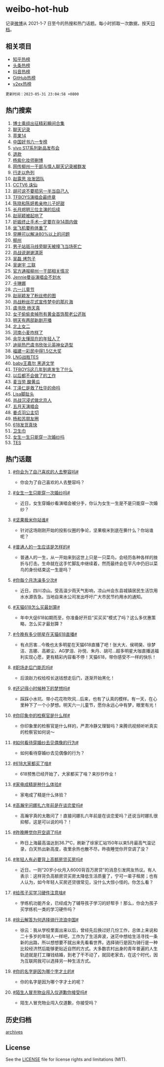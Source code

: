 # weibo-hot-hub

记录[微博](https://www.weibo.com)从 2021-1-7 日至今的热搜和热门话题。每小时抓取一次数据，按天[归档](archives)。

## 相关项目

- [知乎热榜](https://github.com/lonnyzhang423/zhihu-hot-hub)
- [头条热榜](https://github.com/lonnyzhang423/toutiao-hot-hub)
- [抖音热榜](https://github.com/lonnyzhang423/douyin-hot-hub)
- [GitHub热榜](https://github.com/lonnyzhang423/github-hot-hub)
- [v2ex热榜](https://github.com/lonnyzhang423/v2ex-hot-hub)


`更新时间：2023-05-31 23:04:58 +0800`

## 热门搜索

1. [博士乘组出征精彩瞬间合集](https://m.weibo.cn/search?containerid=100103type%3D1%26t%3D10%26q%3D%23%E5%8D%9A%E5%A3%AB%E4%B9%98%E7%BB%84%E5%87%BA%E5%BE%81%E7%B2%BE%E5%BD%A9%E7%9E%AC%E9%97%B4%E5%90%88%E9%9B%86%23&stream_entry_id=51&isnewpage=1&extparam=seat%3D1%26cate%3D10103%26dgr%3D0%26stream_entry_id%3D51%26filter_type%3Drealtimehot%26c_type%3D51%26pos%3D0%26display_time%3D1685545495%26pre_seqid%3D1685545495713027345133&luicode=10000011&lfid=106003type%253D25%2526t%253D3%2526disable_hot%253D1%2526filter_type%253Drealtimehot)
1. [聊天记录](https://m.weibo.cn/search?containerid=100103type%3D1%26t%3D10%26q%3D%E8%81%8A%E5%A4%A9%E8%AE%B0%E5%BD%95&stream_entry_id=31&isnewpage=1&extparam=seat%3D1%26band_rank%3D1%26flag%3D1%26filter_type%3Drealtimehot%26c_type%3D31%26dgr%3D0%26cate%3D5001%26realpos%3D1%26stream_entry_id%3D31%26lcate%3D5001%26q%3D%25E8%2581%258A%25E5%25A4%25A9%25E8%25AE%25B0%25E5%25BD%2595%26pos%3D0%26display_time%3D1685545495%26pre_seqid%3D1685545495713027345133&luicode=10000011&lfid=106003type%253D25%2526t%253D3%2526disable_hot%253D1%2526filter_type%253Drealtimehot)
1. [苹果14](https://m.weibo.cn/search?containerid=100103type%3D1%26t%3D10%26q%3D%E8%8B%B9%E6%9E%9C14&stream_entry_id=31&isnewpage=1&extparam=seat%3D1%26band_rank%3D2%26flag%3D2%26filter_type%3Drealtimehot%26c_type%3D31%26dgr%3D0%26cate%3D5001%26realpos%3D2%26stream_entry_id%3D31%26lcate%3D5001%26q%3D%25E8%258B%25B9%25E6%259E%259C14%26pos%3D1%26display_time%3D1685545495%26pre_seqid%3D1685545495713027345133&luicode=10000011&lfid=106003type%253D25%2526t%253D3%2526disable_hot%253D1%2526filter_type%253Drealtimehot)
1. [中国好书六一专榜](https://m.weibo.cn/search?containerid=100103type%3D1%26t%3D10%26q%3D%23%E4%B8%AD%E5%9B%BD%E5%A5%BD%E4%B9%A6%E5%85%AD%E4%B8%80%E4%B8%93%E6%A6%9C%23&stream_entry_id=31&isnewpage=1&extparam=seat%3D1%26band_rank%3D3%26flag%3D0%26filter_type%3Drealtimehot%26c_type%3D31%26dgr%3D0%26cate%3D5001%26realpos%3D3%26stream_entry_id%3D31%26lcate%3D5001%26q%3D%2523%25E4%25B8%25AD%25E5%259B%25BD%25E5%25A5%25BD%25E4%25B9%25A6%25E5%2585%25AD%25E4%25B8%2580%25E4%25B8%2593%25E6%25A6%259C%2523%26pos%3D2%26display_time%3D1685545495%26pre_seqid%3D1685545495713027345133&luicode=10000011&lfid=106003type%253D25%2526t%253D3%2526disable_hot%253D1%2526filter_type%253Drealtimehot)
1. [vivo S17系列新品发布会](https://m.weibo.cn/search?containerid=100103type%3D1%26t%3D10%26q%3Dvivo+S17%E7%B3%BB%E5%88%97%E6%96%B0%E5%93%81%E5%8F%91%E5%B8%83%E4%BC%9A&stream_entry_id=31&isnewpage=1&extparam=seat%3D1%26adid%3D191148%26band_rank%3D4%26dgr%3D0%26filter_type%3Drealtimehot%26c_type%3D31%26is_ad_pos%3D1%26cate%3D5001%26stream_entry_id%3D31%26lcate%3D5001%26q%3Dvivo%2520S17%25E7%25B3%25BB%25E5%2588%2597%25E6%2596%25B0%25E5%2593%2581%25E5%258F%2591%25E5%25B8%2583%25E4%25BC%259A%26pos%3D3%26display_time%3D1685545495%26pre_seqid%3D1685545495713027345133&luicode=10000011&lfid=106003type%253D25%2526t%253D3%2526disable_hot%253D1%2526filter_type%253Drealtimehot)
1. [退款](https://m.weibo.cn/search?containerid=100103type%3D1%26t%3D10%26q%3D%E9%80%80%E6%AC%BE&stream_entry_id=31&isnewpage=1&extparam=seat%3D1%26band_rank%3D4%26flag%3D2%26filter_type%3Drealtimehot%26c_type%3D31%26dgr%3D0%26cate%3D5001%26realpos%3D4%26stream_entry_id%3D31%26lcate%3D5001%26q%3D%25E9%2580%2580%25E6%25AC%25BE%26pos%3D4%26display_time%3D1685545495%26pre_seqid%3D1685545495713027345133&luicode=10000011&lfid=106003type%253D25%2526t%253D3%2526disable_hot%253D1%2526filter_type%253Drealtimehot)
1. [杨紫化妆师删博](https://m.weibo.cn/search?containerid=100103type%3D1%26t%3D10%26q%3D%23%E6%9D%A8%E7%B4%AB%E5%8C%96%E5%A6%86%E5%B8%88%E5%88%A0%E5%8D%9A%23&stream_entry_id=31&isnewpage=1&extparam=seat%3D1%26band_rank%3D5%26flag%3D2%26filter_type%3Drealtimehot%26c_type%3D31%26dgr%3D0%26cate%3D5001%26realpos%3D5%26stream_entry_id%3D31%26lcate%3D5001%26q%3D%2523%25E6%259D%25A8%25E7%25B4%25AB%25E5%258C%2596%25E5%25A6%2586%25E5%25B8%2588%25E5%2588%25A0%25E5%258D%259A%2523%26pos%3D5%26display_time%3D1685545495%26pre_seqid%3D1685545495713027345133&luicode=10000011&lfid=106003type%253D25%2526t%253D3%2526disable_hot%253D1%2526filter_type%253Drealtimehot)
1. [网传柳州一干部与情人聊天记录被群发](https://m.weibo.cn/search?containerid=100103type%3D1%26t%3D10%26q%3D%23%E7%BD%91%E4%BC%A0%E6%9F%B3%E5%B7%9E%E4%B8%80%E5%B9%B2%E9%83%A8%E4%B8%8E%E6%83%85%E4%BA%BA%E8%81%8A%E5%A4%A9%E8%AE%B0%E5%BD%95%E8%A2%AB%E7%BE%A4%E5%8F%91%23&stream_entry_id=31&isnewpage=1&extparam=seat%3D1%26band_rank%3D6%26flag%3D2%26filter_type%3Drealtimehot%26c_type%3D31%26dgr%3D0%26cate%3D5001%26realpos%3D6%26stream_entry_id%3D31%26lcate%3D5001%26q%3D%2523%25E7%25BD%2591%25E4%25BC%25A0%25E6%259F%25B3%25E5%25B7%259E%25E4%25B8%2580%25E5%25B9%25B2%25E9%2583%25A8%25E4%25B8%258E%25E6%2583%2585%25E4%25BA%25BA%25E8%2581%258A%25E5%25A4%25A9%25E8%25AE%25B0%25E5%25BD%2595%25E8%25A2%25AB%25E7%25BE%25A4%25E5%258F%2591%2523%26pos%3D6%26display_time%3D1685545495%26pre_seqid%3D1685545495713027345133&luicode=10000011&lfid=106003type%253D25%2526t%253D3%2526disable_hot%253D1%2526filter_type%253Drealtimehot)
1. [行走以色列](https://m.weibo.cn/search?containerid=100103type%3D1%26t%3D10%26q%3D%23%E8%A1%8C%E8%B5%B0%E4%BB%A5%E8%89%B2%E5%88%97%23&stream_entry_id=31&isnewpage=1&extparam=seat%3D1%26adid%3D190522%26band_rank%3D7%26dgr%3D0%26filter_type%3Drealtimehot%26c_type%3D31%26cate%3D5001%26topic_ad%3D1%26q%3D%2523%25E8%25A1%258C%25E8%25B5%25B0%25E4%25BB%25A5%25E8%2589%25B2%25E5%2588%2597%2523%26stream_entry_id%3D31%26lcate%3D5001%26is_ad_pos%3D1%26pos%3D7%26display_time%3D1685545495%26pre_seqid%3D1685545495713027345133&luicode=10000011&lfid=106003type%253D25%2526t%253D3%2526disable_hot%253D1%2526filter_type%253Drealtimehot)
1. [赵露思 妆发团队](https://m.weibo.cn/search?containerid=100103type%3D1%26t%3D10%26q%3D%E8%B5%B5%E9%9C%B2%E6%80%9D+%E5%A6%86%E5%8F%91%E5%9B%A2%E9%98%9F&stream_entry_id=31&isnewpage=1&extparam=seat%3D1%26band_rank%3D7%26flag%3D0%26filter_type%3Drealtimehot%26c_type%3D31%26dgr%3D0%26cate%3D5001%26realpos%3D7%26stream_entry_id%3D31%26lcate%3D5001%26q%3D%25E8%25B5%25B5%25E9%259C%25B2%25E6%2580%259D%2520%25E5%25A6%2586%25E5%258F%2591%25E5%259B%25A2%25E9%2598%259F%26pos%3D8%26display_time%3D1685545495%26pre_seqid%3D1685545495713027345133&luicode=10000011&lfid=106003type%253D25%2526t%253D3%2526disable_hot%253D1%2526filter_type%253Drealtimehot)
1. [CCTV6 诛仙](https://m.weibo.cn/search?containerid=100103type%3D1%26t%3D10%26q%3DCCTV6+%E8%AF%9B%E4%BB%99&stream_entry_id=31&isnewpage=1&extparam=seat%3D1%26band_rank%3D8%26flag%3D1%26filter_type%3Drealtimehot%26c_type%3D31%26dgr%3D0%26cate%3D5001%26realpos%3D8%26stream_entry_id%3D31%26lcate%3D5001%26q%3DCCTV6%2520%25E8%25AF%259B%25E4%25BB%2599%26pos%3D9%26display_time%3D1685545495%26pre_seqid%3D1685545495713027345133&luicode=10000011&lfid=106003type%253D25%2526t%253D3%2526disable_hot%253D1%2526filter_type%253Drealtimehot)
1. [胡可说不要把另一半当自己人](https://m.weibo.cn/search?containerid=100103type%3D1%26t%3D10%26q%3D%23%E8%83%A1%E5%8F%AF%E8%AF%B4%E4%B8%8D%E8%A6%81%E6%8A%8A%E5%8F%A6%E4%B8%80%E5%8D%8A%E5%BD%93%E8%87%AA%E5%B7%B1%E4%BA%BA%23&stream_entry_id=31&isnewpage=1&extparam=seat%3D1%26band_rank%3D9%26flag%3D1%26filter_type%3Drealtimehot%26c_type%3D31%26dgr%3D0%26cate%3D5001%26realpos%3D9%26stream_entry_id%3D31%26lcate%3D5001%26q%3D%2523%25E8%2583%25A1%25E5%258F%25AF%25E8%25AF%25B4%25E4%25B8%258D%25E8%25A6%2581%25E6%258A%258A%25E5%258F%25A6%25E4%25B8%2580%25E5%258D%258A%25E5%25BD%2593%25E8%2587%25AA%25E5%25B7%25B1%25E4%25BA%25BA%2523%26pos%3D10%26display_time%3D1685545495%26pre_seqid%3D1685545495713027345133&luicode=10000011&lfid=106003type%253D25%2526t%253D3%2526disable_hot%253D1%2526filter_type%253Drealtimehot)
1. [TFBOYS演唱会最终章](https://m.weibo.cn/search?containerid=100103type%3D1%26t%3D10%26q%3D%23TFBOYS%E6%BC%94%E5%94%B1%E4%BC%9A%E6%9C%80%E7%BB%88%E7%AB%A0%23&stream_entry_id=31&isnewpage=1&extparam=seat%3D1%26band_rank%3D10%26flag%3D2%26filter_type%3Drealtimehot%26c_type%3D31%26dgr%3D0%26cate%3D5001%26realpos%3D10%26stream_entry_id%3D31%26lcate%3D5001%26q%3D%2523TFBOYS%25E6%25BC%2594%25E5%2594%25B1%25E4%25BC%259A%25E6%259C%2580%25E7%25BB%2588%25E7%25AB%25A0%2523%26pos%3D11%26display_time%3D1685545495%26pre_seqid%3D1685545495713027345133&luicode=10000011&lfid=106003type%253D25%2526t%253D3%2526disable_hot%253D1%2526filter_type%253Drealtimehot)
1. [陈晓和陈妍希亲吻儿子好甜](https://m.weibo.cn/search?containerid=100103type%3D1%26t%3D10%26q%3D%23%E9%99%88%E6%99%93%E5%92%8C%E9%99%88%E5%A6%8D%E5%B8%8C%E4%BA%B2%E5%90%BB%E5%84%BF%E5%AD%90%E5%A5%BD%E7%94%9C%23&stream_entry_id=31&isnewpage=1&extparam=seat%3D1%26band_rank%3D11%26flag%3D0%26filter_type%3Drealtimehot%26c_type%3D31%26dgr%3D0%26cate%3D5001%26realpos%3D11%26stream_entry_id%3D31%26lcate%3D5001%26q%3D%2523%25E9%2599%2588%25E6%2599%2593%25E5%2592%258C%25E9%2599%2588%25E5%25A6%258D%25E5%25B8%258C%25E4%25BA%25B2%25E5%2590%25BB%25E5%2584%25BF%25E5%25AD%2590%25E5%25A5%25BD%25E7%2594%259C%2523%26pos%3D12%26display_time%3D1685545495%26pre_seqid%3D1685545495713027345133&luicode=10000011&lfid=106003type%253D25%2526t%253D3%2526disable_hot%253D1%2526filter_type%253Drealtimehot)
1. [长月烬明三位主演的后续](https://m.weibo.cn/search?containerid=100103type%3D1%26t%3D10%26q%3D%23%E9%95%BF%E6%9C%88%E7%83%AC%E6%98%8E%E4%B8%89%E4%BD%8D%E4%B8%BB%E6%BC%94%E7%9A%84%E5%90%8E%E7%BB%AD%23&stream_entry_id=31&isnewpage=1&extparam=seat%3D1%26band_rank%3D12%26flag%3D0%26filter_type%3Drealtimehot%26c_type%3D31%26dgr%3D0%26cate%3D5001%26realpos%3D12%26stream_entry_id%3D31%26lcate%3D5001%26q%3D%2523%25E9%2595%25BF%25E6%259C%2588%25E7%2583%25AC%25E6%2598%258E%25E4%25B8%2589%25E4%25BD%258D%25E4%25B8%25BB%25E6%25BC%2594%25E7%259A%2584%25E5%2590%258E%25E7%25BB%25AD%2523%26pos%3D13%26display_time%3D1685545495%26pre_seqid%3D1685545495713027345133&luicode=10000011&lfid=106003type%253D25%2526t%253D3%2526disable_hot%253D1%2526filter_type%253Drealtimehot)
1. [赵丽颖被起哄了](https://m.weibo.cn/search?containerid=100103type%3D1%26t%3D10%26q%3D%23%E8%B5%B5%E4%B8%BD%E9%A2%96%E8%A2%AB%E8%B5%B7%E5%93%84%E4%BA%86%23&stream_entry_id=31&isnewpage=1&extparam=seat%3D1%26band_rank%3D13%26flag%3D2%26filter_type%3Drealtimehot%26c_type%3D31%26dgr%3D0%26cate%3D5001%26realpos%3D13%26stream_entry_id%3D31%26lcate%3D5001%26q%3D%2523%25E8%25B5%25B5%25E4%25B8%25BD%25E9%25A2%2596%25E8%25A2%25AB%25E8%25B5%25B7%25E5%2593%2584%25E4%25BA%2586%2523%26pos%3D14%26display_time%3D1685545495%26pre_seqid%3D1685545495713027345133&luicode=10000011&lfid=106003type%253D25%2526t%253D3%2526disable_hot%253D1%2526filter_type%253Drealtimehot)
1. [妊娠终止手术一定要在孕14周内做](https://m.weibo.cn/search?containerid=100103type%3D1%26t%3D10%26q%3D%E5%A6%8A%E5%A8%A0%E7%BB%88%E6%AD%A2%E6%89%8B%E6%9C%AF%E4%B8%80%E5%AE%9A%E8%A6%81%E5%9C%A8%E5%AD%9514%E5%91%A8%E5%86%85%E5%81%9A&stream_entry_id=31&isnewpage=1&extparam=seat%3D1%26band_rank%3D14%26flag%3D1%26filter_type%3Drealtimehot%26c_type%3D31%26dgr%3D0%26cate%3D5001%26realpos%3D14%26stream_entry_id%3D31%26lcate%3D5001%26q%3D%25E5%25A6%258A%25E5%25A8%25A0%25E7%25BB%2588%25E6%25AD%25A2%25E6%2589%258B%25E6%259C%25AF%25E4%25B8%2580%25E5%25AE%259A%25E8%25A6%2581%25E5%259C%25A8%25E5%25AD%259514%25E5%2591%25A8%25E5%2586%2585%25E5%2581%259A%26pos%3D15%26display_time%3D1685545495%26pre_seqid%3D1685545495713027345133&luicode=10000011&lfid=106003type%253D25%2526t%253D3%2526disable_hot%253D1%2526filter_type%253Drealtimehot)
1. [坐飞机要称体重了](https://m.weibo.cn/search?containerid=100103type%3D1%26t%3D10%26q%3D%23%E5%9D%90%E9%A3%9E%E6%9C%BA%E8%A6%81%E7%A7%B0%E4%BD%93%E9%87%8D%E4%BA%86%23&stream_entry_id=31&isnewpage=1&extparam=seat%3D1%26band_rank%3D15%26flag%3D1%26filter_type%3Drealtimehot%26c_type%3D31%26dgr%3D0%26cate%3D5001%26realpos%3D15%26stream_entry_id%3D31%26lcate%3D5001%26q%3D%2523%25E5%259D%2590%25E9%25A3%259E%25E6%259C%25BA%25E8%25A6%2581%25E7%25A7%25B0%25E4%25BD%2593%25E9%2587%258D%25E4%25BA%2586%2523%26pos%3D16%26display_time%3D1685545495%26pre_seqid%3D1685545495713027345133&luicode=10000011&lfid=106003type%253D25%2526t%253D3%2526disable_hot%253D1%2526filter_type%253Drealtimehot)
1. [早睡可以解决80%以上的问题](https://m.weibo.cn/search?containerid=100103type%3D1%26t%3D10%26q%3D%E6%97%A9%E7%9D%A1%E5%8F%AF%E4%BB%A5%E8%A7%A3%E5%86%B380%25%E4%BB%A5%E4%B8%8A%E7%9A%84%E9%97%AE%E9%A2%98&stream_entry_id=31&isnewpage=1&extparam=seat%3D1%26band_rank%3D16%26flag%3D0%26filter_type%3Drealtimehot%26c_type%3D31%26dgr%3D0%26cate%3D5001%26realpos%3D16%26stream_entry_id%3D31%26lcate%3D5001%26q%3D%25E6%2597%25A9%25E7%259D%25A1%25E5%258F%25AF%25E4%25BB%25A5%25E8%25A7%25A3%25E5%2586%25B380%2525%25E4%25BB%25A5%25E4%25B8%258A%25E7%259A%2584%25E9%2597%25AE%25E9%25A2%2598%26pos%3D17%26display_time%3D1685545495%26pre_seqid%3D1685545495713027345133&luicode=10000011&lfid=106003type%253D25%2526t%253D3%2526disable_hot%253D1%2526filter_type%253Drealtimehot)
1. [柳州](https://m.weibo.cn/search?containerid=100103type%3D1%26t%3D10%26q%3D%E6%9F%B3%E5%B7%9E&stream_entry_id=31&isnewpage=1&extparam=seat%3D1%26band_rank%3D17%26flag%3D0%26filter_type%3Drealtimehot%26c_type%3D31%26dgr%3D0%26cate%3D5001%26realpos%3D17%26stream_entry_id%3D31%26lcate%3D5001%26q%3D%25E6%259F%25B3%25E5%25B7%259E%26pos%3D18%26display_time%3D1685545495%26pre_seqid%3D1685545495713027345133&luicode=10000011&lfid=106003type%253D25%2526t%253D3%2526disable_hot%253D1%2526filter_type%253Drealtimehot)
1. [男子站斑马线旁聊天被撞飞当场死亡](https://m.weibo.cn/search?containerid=100103type%3D1%26t%3D10%26q%3D%23%E7%94%B7%E5%AD%90%E7%AB%99%E6%96%91%E9%A9%AC%E7%BA%BF%E6%97%81%E8%81%8A%E5%A4%A9%E8%A2%AB%E6%92%9E%E9%A3%9E%E5%BD%93%E5%9C%BA%E6%AD%BB%E4%BA%A1%23&stream_entry_id=31&isnewpage=1&extparam=seat%3D1%26band_rank%3D18%26flag%3D1%26filter_type%3Drealtimehot%26c_type%3D31%26dgr%3D0%26cate%3D5001%26realpos%3D18%26stream_entry_id%3D31%26lcate%3D5001%26q%3D%2523%25E7%2594%25B7%25E5%25AD%2590%25E7%25AB%2599%25E6%2596%2591%25E9%25A9%25AC%25E7%25BA%25BF%25E6%2597%2581%25E8%2581%258A%25E5%25A4%25A9%25E8%25A2%25AB%25E6%2592%259E%25E9%25A3%259E%25E5%25BD%2593%25E5%259C%25BA%25E6%25AD%25BB%25E4%25BA%25A1%2523%26pos%3D19%26display_time%3D1685545495%26pre_seqid%3D1685545495713027345133&luicode=10000011&lfid=106003type%253D25%2526t%253D3%2526disable_hot%253D1%2526filter_type%253Drealtimehot)
1. [肖战说谢谢淇哥](https://m.weibo.cn/search?containerid=100103type%3D1%26t%3D10%26q%3D%23%E8%82%96%E6%88%98%E8%AF%B4%E8%B0%A2%E8%B0%A2%E6%B7%87%E5%93%A5%23&stream_entry_id=31&isnewpage=1&extparam=seat%3D1%26band_rank%3D19%26flag%3D0%26filter_type%3Drealtimehot%26c_type%3D31%26dgr%3D0%26cate%3D5001%26realpos%3D19%26stream_entry_id%3D31%26lcate%3D5001%26q%3D%2523%25E8%2582%2596%25E6%2588%2598%25E8%25AF%25B4%25E8%25B0%25A2%25E8%25B0%25A2%25E6%25B7%2587%25E5%2593%25A5%2523%26pos%3D20%26display_time%3D1685545495%26pre_seqid%3D1685545495713027345133&luicode=10000011&lfid=106003type%253D25%2526t%253D3%2526disable_hot%253D1%2526filter_type%253Drealtimehot)
1. [吴磊 烤包子](https://m.weibo.cn/search?containerid=100103type%3D1%26t%3D10%26q%3D%E5%90%B4%E7%A3%8A+%E7%83%A4%E5%8C%85%E5%AD%90&stream_entry_id=31&isnewpage=1&extparam=seat%3D1%26band_rank%3D20%26flag%3D1%26filter_type%3Drealtimehot%26c_type%3D31%26dgr%3D0%26cate%3D5001%26realpos%3D20%26stream_entry_id%3D31%26lcate%3D5001%26q%3D%25E5%2590%25B4%25E7%25A3%258A%2520%25E7%2583%25A4%25E5%258C%2585%25E5%25AD%2590%26pos%3D21%26display_time%3D1685545495%26pre_seqid%3D1685545495713027345133&luicode=10000011&lfid=106003type%253D25%2526t%253D3%2526disable_hot%253D1%2526filter_type%253Drealtimehot)
1. [吴谢宇 三联](https://m.weibo.cn/search?containerid=100103type%3D1%26t%3D10%26q%3D%E5%90%B4%E8%B0%A2%E5%AE%87+%E4%B8%89%E8%81%94&stream_entry_id=31&isnewpage=1&extparam=seat%3D1%26band_rank%3D21%26flag%3D0%26filter_type%3Drealtimehot%26c_type%3D31%26dgr%3D0%26cate%3D5001%26realpos%3D21%26stream_entry_id%3D31%26lcate%3D5001%26q%3D%25E5%2590%25B4%25E8%25B0%25A2%25E5%25AE%2587%2520%25E4%25B8%2589%25E8%2581%2594%26pos%3D22%26display_time%3D1685545495%26pre_seqid%3D1685545495713027345133&luicode=10000011&lfid=106003type%253D25%2526t%253D3%2526disable_hot%253D1%2526filter_type%253Drealtimehot)
1. [官方通报柳州一干部相关情况](https://m.weibo.cn/search?containerid=100103type%3D1%26t%3D10%26q%3D%23%E5%AE%98%E6%96%B9%E9%80%9A%E6%8A%A5%E6%9F%B3%E5%B7%9E%E4%B8%80%E5%B9%B2%E9%83%A8%E7%9B%B8%E5%85%B3%E6%83%85%E5%86%B5%23&stream_entry_id=31&isnewpage=1&extparam=seat%3D1%26band_rank%3D22%26flag%3D0%26filter_type%3Drealtimehot%26c_type%3D31%26dgr%3D0%26cate%3D5001%26realpos%3D22%26stream_entry_id%3D31%26lcate%3D5001%26q%3D%2523%25E5%25AE%2598%25E6%2596%25B9%25E9%2580%259A%25E6%258A%25A5%25E6%259F%25B3%25E5%25B7%259E%25E4%25B8%2580%25E5%25B9%25B2%25E9%2583%25A8%25E7%259B%25B8%25E5%2585%25B3%25E6%2583%2585%25E5%2586%25B5%2523%26pos%3D23%26display_time%3D1685545495%26pre_seqid%3D1685545495713027345133&luicode=10000011&lfid=106003type%253D25%2526t%253D3%2526disable_hot%253D1%2526filter_type%253Drealtimehot)
1. [Jennie曼谷演唱会不划水](https://m.weibo.cn/search?containerid=100103type%3D1%26t%3D10%26q%3D%23Jennie%E6%9B%BC%E8%B0%B7%E6%BC%94%E5%94%B1%E4%BC%9A%E4%B8%8D%E5%88%92%E6%B0%B4%23&stream_entry_id=31&isnewpage=1&extparam=seat%3D1%26band_rank%3D23%26flag%3D0%26filter_type%3Drealtimehot%26c_type%3D31%26dgr%3D0%26cate%3D5001%26realpos%3D23%26stream_entry_id%3D31%26lcate%3D5001%26q%3D%2523Jennie%25E6%259B%25BC%25E8%25B0%25B7%25E6%25BC%2594%25E5%2594%25B1%25E4%25BC%259A%25E4%25B8%258D%25E5%2588%2592%25E6%25B0%25B4%2523%26pos%3D24%26display_time%3D1685545495%26pre_seqid%3D1685545495713027345133&luicode=10000011&lfid=106003type%253D25%2526t%253D3%2526disable_hot%253D1%2526filter_type%253Drealtimehot)
1. [卡琳娜](https://m.weibo.cn/search?containerid=100103type%3D1%26t%3D10%26q%3D%E5%8D%A1%E7%90%B3%E5%A8%9C&stream_entry_id=31&isnewpage=1&extparam=seat%3D1%26band_rank%3D24%26flag%3D0%26filter_type%3Drealtimehot%26c_type%3D31%26dgr%3D0%26cate%3D5001%26realpos%3D24%26stream_entry_id%3D31%26lcate%3D5001%26q%3D%25E5%258D%25A1%25E7%2590%25B3%25E5%25A8%259C%26pos%3D25%26display_time%3D1685545495%26pre_seqid%3D1685545495713027345133&luicode=10000011&lfid=106003type%253D25%2526t%253D3%2526disable_hot%253D1%2526filter_type%253Drealtimehot)
1. [六一儿童节](https://m.weibo.cn/search?containerid=100103type%3D1%26t%3D10%26q%3D%E5%85%AD%E4%B8%80%E5%84%BF%E7%AB%A5%E8%8A%82&stream_entry_id=31&isnewpage=1&extparam=seat%3D1%26band_rank%3D25%26flag%3D1%26filter_type%3Drealtimehot%26c_type%3D31%26dgr%3D0%26cate%3D5001%26realpos%3D25%26stream_entry_id%3D31%26lcate%3D5001%26q%3D%25E5%2585%25AD%25E4%25B8%2580%25E5%2584%25BF%25E7%25AB%25A5%25E8%258A%2582%26pos%3D26%26display_time%3D1685545495%26pre_seqid%3D1685545495713027345133&luicode=10000011&lfid=106003type%253D25%2526t%253D3%2526disable_hot%253D1%2526filter_type%253Drealtimehot)
1. [赵丽颖发了粉丝修的图](https://m.weibo.cn/search?containerid=100103type%3D1%26t%3D10%26q%3D%23%E8%B5%B5%E4%B8%BD%E9%A2%96%E5%8F%91%E4%BA%86%E7%B2%89%E4%B8%9D%E4%BF%AE%E7%9A%84%E5%9B%BE%23&stream_entry_id=31&isnewpage=1&extparam=seat%3D1%26band_rank%3D26%26flag%3D1%26filter_type%3Drealtimehot%26c_type%3D31%26dgr%3D0%26cate%3D5001%26realpos%3D26%26stream_entry_id%3D31%26lcate%3D5001%26q%3D%2523%25E8%25B5%25B5%25E4%25B8%25BD%25E9%25A2%2596%25E5%258F%2591%25E4%25BA%2586%25E7%25B2%2589%25E4%25B8%259D%25E4%25BF%25AE%25E7%259A%2584%25E5%259B%25BE%2523%26pos%3D27%26display_time%3D1685545495%26pre_seqid%3D1685545495713027345133&luicode=10000011&lfid=106003type%253D25%2526t%253D3%2526disable_hot%253D1%2526filter_type%253Drealtimehot)
1. [肖战粉丝花式宣传梦中的那片海](https://m.weibo.cn/search?containerid=100103type%3D1%26t%3D10%26q%3D%23%E8%82%96%E6%88%98%E7%B2%89%E4%B8%9D%E8%8A%B1%E5%BC%8F%E5%AE%A3%E4%BC%A0%E6%A2%A6%E4%B8%AD%E7%9A%84%E9%82%A3%E7%89%87%E6%B5%B7%23&stream_entry_id=31&isnewpage=1&extparam=seat%3D1%26band_rank%3D27%26flag%3D1%26filter_type%3Drealtimehot%26c_type%3D31%26dgr%3D0%26cate%3D5001%26realpos%3D27%26stream_entry_id%3D31%26lcate%3D5001%26q%3D%2523%25E8%2582%2596%25E6%2588%2598%25E7%25B2%2589%25E4%25B8%259D%25E8%258A%25B1%25E5%25BC%258F%25E5%25AE%25A3%25E4%25BC%25A0%25E6%25A2%25A6%25E4%25B8%25AD%25E7%259A%2584%25E9%2582%25A3%25E7%2589%2587%25E6%25B5%25B7%2523%26pos%3D28%26display_time%3D1685545495%26pre_seqid%3D1685545495713027345133&luicode=10000011&lfid=106003type%253D25%2526t%253D3%2526disable_hot%253D1%2526filter_type%253Drealtimehot)
1. [虞书欣 杨天真](https://m.weibo.cn/search?containerid=100103type%3D1%26t%3D10%26q%3D%E8%99%9E%E4%B9%A6%E6%AC%A3+%E6%9D%A8%E5%A4%A9%E7%9C%9F&stream_entry_id=31&isnewpage=1&extparam=seat%3D1%26band_rank%3D28%26flag%3D1%26filter_type%3Drealtimehot%26c_type%3D31%26dgr%3D0%26cate%3D5001%26realpos%3D28%26stream_entry_id%3D31%26lcate%3D5001%26q%3D%25E8%2599%259E%25E4%25B9%25A6%25E6%25AC%25A3%2520%25E6%259D%25A8%25E5%25A4%25A9%25E7%259C%259F%26pos%3D29%26display_time%3D1685545495%26pre_seqid%3D1685545495713027345133&luicode=10000011&lfid=106003type%253D25%2526t%253D3%2526disable_hot%253D1%2526filter_type%253Drealtimehot)
1. [女子偷偷卖掉所有黄金首饰帮老公还账](https://m.weibo.cn/search?containerid=100103type%3D1%26t%3D10%26q%3D%23%E5%A5%B3%E5%AD%90%E5%81%B7%E5%81%B7%E5%8D%96%E6%8E%89%E6%89%80%E6%9C%89%E9%BB%84%E9%87%91%E9%A6%96%E9%A5%B0%E5%B8%AE%E8%80%81%E5%85%AC%E8%BF%98%E8%B4%A6%23&stream_entry_id=31&isnewpage=1&extparam=seat%3D1%26band_rank%3D29%26flag%3D0%26filter_type%3Drealtimehot%26c_type%3D31%26dgr%3D0%26cate%3D5001%26realpos%3D29%26stream_entry_id%3D31%26lcate%3D5001%26q%3D%2523%25E5%25A5%25B3%25E5%25AD%2590%25E5%2581%25B7%25E5%2581%25B7%25E5%258D%2596%25E6%258E%2589%25E6%2589%2580%25E6%259C%2589%25E9%25BB%2584%25E9%2587%2591%25E9%25A6%2596%25E9%25A5%25B0%25E5%25B8%25AE%25E8%2580%2581%25E5%2585%25AC%25E8%25BF%2598%25E8%25B4%25A6%2523%26pos%3D30%26display_time%3D1685545495%26pre_seqid%3D1685545495713027345133&luicode=10000011&lfid=106003type%253D25%2526t%253D3%2526disable_hot%253D1%2526filter_type%253Drealtimehot)
1. [明天有两部新剧开播](https://m.weibo.cn/search?containerid=100103type%3D1%26t%3D10%26q%3D%23%E6%98%8E%E5%A4%A9%E6%9C%89%E4%B8%A4%E9%83%A8%E6%96%B0%E5%89%A7%E5%BC%80%E6%92%AD%23&stream_entry_id=31&isnewpage=1&extparam=seat%3D1%26band_rank%3D30%26flag%3D0%26filter_type%3Drealtimehot%26c_type%3D31%26dgr%3D0%26cate%3D5001%26realpos%3D30%26stream_entry_id%3D31%26lcate%3D5001%26q%3D%2523%25E6%2598%258E%25E5%25A4%25A9%25E6%259C%2589%25E4%25B8%25A4%25E9%2583%25A8%25E6%2596%25B0%25E5%2589%25A7%25E5%25BC%2580%25E6%2592%25AD%2523%26pos%3D31%26display_time%3D1685545495%26pre_seqid%3D1685545495713027345133&luicode=10000011&lfid=106003type%253D25%2526t%253D3%2526disable_hot%253D1%2526filter_type%253Drealtimehot)
1. [北上女二](https://m.weibo.cn/search?containerid=100103type%3D1%26t%3D10%26q%3D%23%E5%8C%97%E4%B8%8A%E5%A5%B3%E4%BA%8C%23&stream_entry_id=31&isnewpage=1&extparam=seat%3D1%26band_rank%3D31%26flag%3D1%26filter_type%3Drealtimehot%26c_type%3D31%26dgr%3D0%26cate%3D5001%26realpos%3D31%26stream_entry_id%3D31%26lcate%3D5001%26q%3D%2523%25E5%258C%2597%25E4%25B8%258A%25E5%25A5%25B3%25E4%25BA%258C%2523%26pos%3D32%26display_time%3D1685545495%26pre_seqid%3D1685545495713027345133&luicode=10000011&lfid=106003type%253D25%2526t%253D3%2526disable_hot%253D1%2526filter_type%253Drealtimehot)
1. [河南小麦咋样了](https://m.weibo.cn/search?containerid=100103type%3D1%26t%3D10%26q%3D%23%E6%B2%B3%E5%8D%97%E5%B0%8F%E9%BA%A6%E5%92%8B%E6%A0%B7%E4%BA%86%23&stream_entry_id=31&isnewpage=1&extparam=seat%3D1%26band_rank%3D32%26flag%3D1%26filter_type%3Drealtimehot%26c_type%3D31%26dgr%3D0%26cate%3D5001%26realpos%3D32%26stream_entry_id%3D31%26lcate%3D5001%26q%3D%2523%25E6%25B2%25B3%25E5%258D%2597%25E5%25B0%258F%25E9%25BA%25A6%25E5%2592%258B%25E6%25A0%25B7%25E4%25BA%2586%2523%26pos%3D33%26display_time%3D1685545495%26pre_seqid%3D1685545495713027345133&luicode=10000011&lfid=106003type%253D25%2526t%253D3%2526disable_hot%253D1%2526filter_type%253Drealtimehot)
1. [余华太懂现在的年轻人了](https://m.weibo.cn/search?containerid=100103type%3D1%26t%3D10%26q%3D%E4%BD%99%E5%8D%8E%E5%A4%AA%E6%87%82%E7%8E%B0%E5%9C%A8%E7%9A%84%E5%B9%B4%E8%BD%BB%E4%BA%BA%E4%BA%86&stream_entry_id=31&isnewpage=1&extparam=seat%3D1%26band_rank%3D33%26flag%3D1%26filter_type%3Drealtimehot%26c_type%3D31%26dgr%3D0%26cate%3D5001%26realpos%3D33%26stream_entry_id%3D31%26lcate%3D5001%26q%3D%25E4%25BD%2599%25E5%258D%258E%25E5%25A4%25AA%25E6%2587%2582%25E7%258E%25B0%25E5%259C%25A8%25E7%259A%2584%25E5%25B9%25B4%25E8%25BD%25BB%25E4%25BA%25BA%25E4%25BA%2586%26pos%3D34%26display_time%3D1685545495%26pre_seqid%3D1685545495713027345133&luicode=10000011&lfid=106003type%253D25%2526t%253D3%2526disable_hot%253D1%2526filter_type%253Drealtimehot)
1. [迪丽热巴虞书欣张元英神女造型](https://m.weibo.cn/search?containerid=100103type%3D1%26t%3D10%26q%3D%23%E8%BF%AA%E4%B8%BD%E7%83%AD%E5%B7%B4%E8%99%9E%E4%B9%A6%E6%AC%A3%E5%BC%A0%E5%85%83%E8%8B%B1%E7%A5%9E%E5%A5%B3%E9%80%A0%E5%9E%8B%23&stream_entry_id=31&isnewpage=1&extparam=seat%3D1%26band_rank%3D34%26flag%3D0%26filter_type%3Drealtimehot%26c_type%3D31%26dgr%3D0%26cate%3D5001%26realpos%3D34%26stream_entry_id%3D31%26lcate%3D5001%26q%3D%2523%25E8%25BF%25AA%25E4%25B8%25BD%25E7%2583%25AD%25E5%25B7%25B4%25E8%2599%259E%25E4%25B9%25A6%25E6%25AC%25A3%25E5%25BC%25A0%25E5%2585%2583%25E8%258B%25B1%25E7%25A5%259E%25E5%25A5%25B3%25E9%2580%25A0%25E5%259E%258B%2523%26pos%3D35%26display_time%3D1685545495%26pre_seqid%3D1685545495713027345133&luicode=10000011&lfid=106003type%253D25%2526t%253D3%2526disable_hot%253D1%2526filter_type%253Drealtimehot)
1. [福建一彩民中得1.5亿大奖](https://m.weibo.cn/search?containerid=100103type%3D1%26t%3D10%26q%3D%23%E7%A6%8F%E5%BB%BA%E4%B8%80%E5%BD%A9%E6%B0%91%E4%B8%AD%E5%BE%971.5%E4%BA%BF%E5%A4%A7%E5%A5%96%23&stream_entry_id=31&isnewpage=1&extparam=seat%3D1%26band_rank%3D35%26flag%3D0%26filter_type%3Drealtimehot%26c_type%3D31%26dgr%3D0%26cate%3D5001%26realpos%3D35%26stream_entry_id%3D31%26lcate%3D5001%26q%3D%2523%25E7%25A6%258F%25E5%25BB%25BA%25E4%25B8%2580%25E5%25BD%25A9%25E6%25B0%2591%25E4%25B8%25AD%25E5%25BE%25971.5%25E4%25BA%25BF%25E5%25A4%25A7%25E5%25A5%2596%2523%26pos%3D36%26display_time%3D1685545495%26pre_seqid%3D1685545495713027345133&luicode=10000011&lfid=106003type%253D25%2526t%253D3%2526disable_hot%253D1%2526filter_type%253Drealtimehot)
1. [LNG战胜TES](https://m.weibo.cn/search?containerid=100103type%3D1%26t%3D10%26q%3D%23LNG%E6%88%98%E8%83%9CTES%23&stream_entry_id=31&isnewpage=1&extparam=seat%3D1%26band_rank%3D36%26flag%3D1%26filter_type%3Drealtimehot%26c_type%3D31%26dgr%3D0%26cate%3D5001%26realpos%3D36%26stream_entry_id%3D31%26lcate%3D5001%26q%3D%2523LNG%25E6%2588%2598%25E8%2583%259CTES%2523%26pos%3D37%26display_time%3D1685545495%26pre_seqid%3D1685545495713027345133&luicode=10000011&lfid=106003type%253D25%2526t%253D3%2526disable_hot%253D1%2526filter_type%253Drealtimehot)
1. [baby王嘉尔 黑道文学](https://m.weibo.cn/search?containerid=100103type%3D1%26t%3D10%26q%3Dbaby%E7%8E%8B%E5%98%89%E5%B0%94+%E9%BB%91%E9%81%93%E6%96%87%E5%AD%A6&stream_entry_id=31&isnewpage=1&extparam=seat%3D1%26band_rank%3D37%26flag%3D0%26filter_type%3Drealtimehot%26c_type%3D31%26dgr%3D0%26cate%3D5001%26realpos%3D37%26stream_entry_id%3D31%26lcate%3D5001%26q%3Dbaby%25E7%258E%258B%25E5%2598%2589%25E5%25B0%2594%2520%25E9%25BB%2591%25E9%2581%2593%25E6%2596%2587%25E5%25AD%25A6%26pos%3D38%26display_time%3D1685545495%26pre_seqid%3D1685545495713027345133&luicode=10000011&lfid=106003type%253D25%2526t%253D3%2526disable_hot%253D1%2526filter_type%253Drealtimehot)
1. [TFBOYS这几年到底发生了什么](https://m.weibo.cn/search?containerid=100103type%3D1%26t%3D10%26q%3D%23TFBOYS%E8%BF%99%E5%87%A0%E5%B9%B4%E5%88%B0%E5%BA%95%E5%8F%91%E7%94%9F%E4%BA%86%E4%BB%80%E4%B9%88%23&stream_entry_id=31&isnewpage=1&extparam=seat%3D1%26band_rank%3D38%26flag%3D0%26filter_type%3Drealtimehot%26c_type%3D31%26dgr%3D0%26cate%3D5001%26realpos%3D38%26stream_entry_id%3D31%26lcate%3D5001%26q%3D%2523TFBOYS%25E8%25BF%2599%25E5%2587%25A0%25E5%25B9%25B4%25E5%2588%25B0%25E5%25BA%2595%25E5%258F%2591%25E7%2594%259F%25E4%25BA%2586%25E4%25BB%2580%25E4%25B9%2588%2523%26pos%3D39%26display_time%3D1685545495%26pre_seqid%3D1685545495713027345133&luicode=10000011&lfid=106003type%253D25%2526t%253D3%2526disable_hot%253D1%2526filter_type%253Drealtimehot)
1. [以后都不会做了的工作](https://m.weibo.cn/search?containerid=100103type%3D1%26t%3D10%26q%3D%E4%BB%A5%E5%90%8E%E9%83%BD%E4%B8%8D%E4%BC%9A%E5%81%9A%E4%BA%86%E7%9A%84%E5%B7%A5%E4%BD%9C&stream_entry_id=31&isnewpage=1&extparam=seat%3D1%26band_rank%3D39%26flag%3D1%26filter_type%3Drealtimehot%26c_type%3D31%26dgr%3D0%26cate%3D5001%26realpos%3D39%26stream_entry_id%3D31%26lcate%3D5001%26q%3D%25E4%25BB%25A5%25E5%2590%258E%25E9%2583%25BD%25E4%25B8%258D%25E4%25BC%259A%25E5%2581%259A%25E4%25BA%2586%25E7%259A%2584%25E5%25B7%25A5%25E4%25BD%259C%26pos%3D40%26display_time%3D1685545495%26pre_seqid%3D1685545495713027345133&luicode=10000011&lfid=106003type%253D25%2526t%253D3%2526disable_hot%253D1%2526filter_type%253Drealtimehot)
1. [麦当劳 酸黄瓜](https://m.weibo.cn/search?containerid=100103type%3D1%26t%3D10%26q%3D%E9%BA%A6%E5%BD%93%E5%8A%B3+%E9%85%B8%E9%BB%84%E7%93%9C&stream_entry_id=31&isnewpage=1&extparam=seat%3D1%26band_rank%3D40%26flag%3D1%26filter_type%3Drealtimehot%26c_type%3D31%26dgr%3D0%26cate%3D5001%26realpos%3D40%26stream_entry_id%3D31%26lcate%3D5001%26q%3D%25E9%25BA%25A6%25E5%25BD%2593%25E5%258A%25B3%2520%25E9%2585%25B8%25E9%25BB%2584%25E7%2593%259C%26pos%3D41%26display_time%3D1685545495%26pre_seqid%3D1685545495713027345133&luicode=10000011&lfid=106003type%253D25%2526t%253D3%2526disable_hot%253D1%2526filter_type%253Drealtimehot)
1. [丁泽仁是救了杜华的命吗](https://m.weibo.cn/search?containerid=100103type%3D1%26t%3D10%26q%3D%23%E4%B8%81%E6%B3%BD%E4%BB%81%E6%98%AF%E6%95%91%E4%BA%86%E6%9D%9C%E5%8D%8E%E7%9A%84%E5%91%BD%E5%90%97%23&stream_entry_id=31&isnewpage=1&extparam=seat%3D1%26band_rank%3D41%26flag%3D0%26filter_type%3Drealtimehot%26c_type%3D31%26dgr%3D0%26cate%3D5001%26realpos%3D41%26stream_entry_id%3D31%26lcate%3D5001%26q%3D%2523%25E4%25B8%2581%25E6%25B3%25BD%25E4%25BB%2581%25E6%2598%25AF%25E6%2595%2591%25E4%25BA%2586%25E6%259D%259C%25E5%258D%258E%25E7%259A%2584%25E5%2591%25BD%25E5%2590%2597%2523%26pos%3D42%26display_time%3D1685545495%26pre_seqid%3D1685545495713027345133&luicode=10000011&lfid=106003type%253D25%2526t%253D3%2526disable_hot%253D1%2526filter_type%253Drealtimehot)
1. [Lisa脚趾头](https://m.weibo.cn/search?containerid=100103type%3D1%26t%3D10%26q%3D%23Lisa%E8%84%9A%E8%B6%BE%E5%A4%B4%23&stream_entry_id=31&isnewpage=1&extparam=seat%3D1%26band_rank%3D42%26flag%3D1%26filter_type%3Drealtimehot%26c_type%3D31%26dgr%3D0%26cate%3D5001%26realpos%3D42%26stream_entry_id%3D31%26lcate%3D5001%26q%3D%2523Lisa%25E8%2584%259A%25E8%25B6%25BE%25E5%25A4%25B4%2523%26pos%3D43%26display_time%3D1685545495%26pre_seqid%3D1685545495713027345133&luicode=10000011&lfid=106003type%253D25%2526t%253D3%2526disable_hot%253D1%2526filter_type%253Drealtimehot)
1. [肖战沉浸式做北京人](https://m.weibo.cn/search?containerid=100103type%3D1%26t%3D10%26q%3D%23%E8%82%96%E6%88%98%E6%B2%89%E6%B5%B8%E5%BC%8F%E5%81%9A%E5%8C%97%E4%BA%AC%E4%BA%BA%23&stream_entry_id=31&isnewpage=1&extparam=seat%3D1%26band_rank%3D43%26flag%3D0%26filter_type%3Drealtimehot%26c_type%3D31%26dgr%3D0%26cate%3D5001%26realpos%3D43%26stream_entry_id%3D31%26lcate%3D5001%26q%3D%2523%25E8%2582%2596%25E6%2588%2598%25E6%25B2%2589%25E6%25B5%25B8%25E5%25BC%258F%25E5%2581%259A%25E5%258C%2597%25E4%25BA%25AC%25E4%25BA%25BA%2523%26pos%3D44%26display_time%3D1685545495%26pre_seqid%3D1685545495713027345133&luicode=10000011&lfid=106003type%253D25%2526t%253D3%2526disable_hot%253D1%2526filter_type%253Drealtimehot)
1. [五月天演唱会](https://m.weibo.cn/search?containerid=100103type%3D1%26t%3D10%26q%3D%E4%BA%94%E6%9C%88%E5%A4%A9%E6%BC%94%E5%94%B1%E4%BC%9A&stream_entry_id=31&isnewpage=1&extparam=seat%3D1%26band_rank%3D44%26flag%3D1%26filter_type%3Drealtimehot%26c_type%3D31%26dgr%3D0%26cate%3D5001%26realpos%3D44%26stream_entry_id%3D31%26lcate%3D5001%26q%3D%25E4%25BA%2594%25E6%259C%2588%25E5%25A4%25A9%25E6%25BC%2594%25E5%2594%25B1%25E4%25BC%259A%26pos%3D45%26display_time%3D1685545495%26pre_seqid%3D1685545495713027345133&luicode=10000011&lfid=106003type%253D25%2526t%253D3%2526disable_hot%253D1%2526filter_type%253Drealtimehot)
1. [姜贞羽公主切](https://m.weibo.cn/search?containerid=100103type%3D1%26t%3D10%26q%3D%23%E5%A7%9C%E8%B4%9E%E7%BE%BD%E5%85%AC%E4%B8%BB%E5%88%87%23&stream_entry_id=31&isnewpage=1&extparam=seat%3D1%26band_rank%3D45%26flag%3D1%26filter_type%3Drealtimehot%26c_type%3D31%26dgr%3D0%26cate%3D5001%26realpos%3D45%26stream_entry_id%3D31%26lcate%3D5001%26q%3D%2523%25E5%25A7%259C%25E8%25B4%259E%25E7%25BE%25BD%25E5%2585%25AC%25E4%25B8%25BB%25E5%2588%2587%2523%26pos%3D46%26display_time%3D1685545495%26pre_seqid%3D1685545495713027345133&luicode=10000011&lfid=106003type%253D25%2526t%253D3%2526disable_hot%253D1%2526filter_type%253Drealtimehot)
1. [杨和苏朋友圈](https://m.weibo.cn/search?containerid=100103type%3D1%26t%3D10%26q%3D%E6%9D%A8%E5%92%8C%E8%8B%8F%E6%9C%8B%E5%8F%8B%E5%9C%88&stream_entry_id=31&isnewpage=1&extparam=seat%3D1%26band_rank%3D46%26flag%3D0%26filter_type%3Drealtimehot%26c_type%3D31%26dgr%3D0%26cate%3D5001%26realpos%3D46%26stream_entry_id%3D31%26lcate%3D5001%26q%3D%25E6%259D%25A8%25E5%2592%258C%25E8%258B%258F%25E6%259C%258B%25E5%258F%258B%25E5%259C%2588%26pos%3D47%26display_time%3D1685545495%26pre_seqid%3D1685545495713027345133&luicode=10000011&lfid=106003type%253D25%2526t%253D3%2526disable_hot%253D1%2526filter_type%253Drealtimehot)
1. [618发货真快](https://m.weibo.cn/search?containerid=100103type%3D1%26t%3D10%26q%3D618%E5%8F%91%E8%B4%A7%E7%9C%9F%E5%BF%AB&stream_entry_id=31&isnewpage=1&extparam=seat%3D1%26band_rank%3D47%26flag%3D1%26filter_type%3Drealtimehot%26c_type%3D31%26dgr%3D0%26cate%3D5001%26realpos%3D47%26stream_entry_id%3D31%26lcate%3D5001%26q%3D618%25E5%258F%2591%25E8%25B4%25A7%25E7%259C%259F%25E5%25BF%25AB%26pos%3D48%26display_time%3D1685545495%26pre_seqid%3D1685545495713027345133&luicode=10000011&lfid=106003type%253D25%2526t%253D3%2526disable_hot%253D1%2526filter_type%253Drealtimehot)
1. [卫生巾](https://m.weibo.cn/search?containerid=100103type%3D1%26t%3D10%26q%3D%E5%8D%AB%E7%94%9F%E5%B7%BE&stream_entry_id=31&isnewpage=1&extparam=seat%3D1%26band_rank%3D48%26flag%3D0%26filter_type%3Drealtimehot%26c_type%3D31%26dgr%3D0%26cate%3D5001%26realpos%3D48%26stream_entry_id%3D31%26lcate%3D5001%26q%3D%25E5%258D%25AB%25E7%2594%259F%25E5%25B7%25BE%26pos%3D49%26display_time%3D1685545495%26pre_seqid%3D1685545495713027345133&luicode=10000011&lfid=106003type%253D25%2526t%253D3%2526disable_hot%253D1%2526filter_type%253Drealtimehot)
1. [女生一生只能穿一次婚纱吗](https://m.weibo.cn/search?containerid=100103type%3D1%26t%3D10%26q%3D%23%E5%A5%B3%E7%94%9F%E4%B8%80%E7%94%9F%E5%8F%AA%E8%83%BD%E7%A9%BF%E4%B8%80%E6%AC%A1%E5%A9%9A%E7%BA%B1%E5%90%97%23&stream_entry_id=31&isnewpage=1&extparam=seat%3D1%26band_rank%3D49%26flag%3D0%26filter_type%3Drealtimehot%26c_type%3D31%26dgr%3D0%26cate%3D5001%26realpos%3D49%26stream_entry_id%3D31%26lcate%3D5001%26q%3D%2523%25E5%25A5%25B3%25E7%2594%259F%25E4%25B8%2580%25E7%2594%259F%25E5%258F%25AA%25E8%2583%25BD%25E7%25A9%25BF%25E4%25B8%2580%25E6%25AC%25A1%25E5%25A9%259A%25E7%25BA%25B1%25E5%2590%2597%2523%26pos%3D50%26display_time%3D1685545495%26pre_seqid%3D1685545495713027345133&luicode=10000011&lfid=106003type%253D25%2526t%253D3%2526disable_hot%253D1%2526filter_type%253Drealtimehot)
1. [TES](https://m.weibo.cn/search?containerid=100103type%3D1%26t%3D10%26q%3DTES&stream_entry_id=31&isnewpage=1&extparam=seat%3D1%26band_rank%3D50%26flag%3D0%26filter_type%3Drealtimehot%26c_type%3D31%26dgr%3D0%26cate%3D5001%26realpos%3D50%26stream_entry_id%3D31%26lcate%3D5001%26q%3DTES%26pos%3D51%26display_time%3D1685545495%26pre_seqid%3D1685545495713027345133&luicode=10000011&lfid=106003type%253D25%2526t%253D3%2526disable_hot%253D1%2526filter_type%253Drealtimehot)

## 热门话题

1. [#你会为了自己喜欢的人去整容吗#](https://m.weibo.cn/search?containerid=231522type%3D1%26t%3D10%26q%3D%23%E4%BD%A0%E4%BC%9A%E4%B8%BA%E4%BA%86%E8%87%AA%E5%B7%B1%E5%96%9C%E6%AC%A2%E7%9A%84%E4%BA%BA%E5%8E%BB%E6%95%B4%E5%AE%B9%E5%90%97%23&stream_entry_id=128&isnewpage=1&extparam=seat%3D1%26c_type%3D128%26dgr%3D0%26cate%3D5004%26lcate%3D5004%26unitid%3D1685503056447%26pos%3D1-0-0%26display_time%3D1685545498%26pre_seqid%3D1685545498438027167111&luicode=10000011&lfid=231648_-_4)
    - 你会为了自己喜欢的人去整容吗？

1. [#女生一生只能穿一次婚纱吗#](https://m.weibo.cn/search?containerid=231522type%3D1%26t%3D10%26q%3D%23%E5%A5%B3%E7%94%9F%E4%B8%80%E7%94%9F%E5%8F%AA%E8%83%BD%E7%A9%BF%E4%B8%80%E6%AC%A1%E5%A9%9A%E7%BA%B1%E5%90%97%23&stream_entry_id=128&isnewpage=1&extparam=seat%3D1%26c_type%3D128%26dgr%3D0%26cate%3D5004%26lcate%3D5004%26unitid%3D1685519289075%26pos%3D1-0-1%26display_time%3D1685545498%26pre_seqid%3D1685545498438027167111&luicode=10000011&lfid=231648_-_4)
    - 近日，女生穿婚纱看演唱会被分手，你认为女生一生是不是只能穿一次婚纱？

1. [#坚果极米你站谁#](https://m.weibo.cn/search?containerid=231522type%3D1%26t%3D10%26q%3D%23%E5%9D%9A%E6%9E%9C%E6%9E%81%E7%B1%B3%E4%BD%A0%E7%AB%99%E8%B0%81%23&stream_entry_id=128&isnewpage=1&extparam=seat%3D1%26c_type%3D128%26dgr%3D0%26cate%3D5004%26lcate%3D5004%26unitid%3D1685525581089%26pos%3D1-0-2%26display_time%3D1685545498%26pre_seqid%3D1685545498438027167111&luicode=10000011&lfid=231648_-_4)
    - 针对这场刚刚开始的投影仪圈的争论，坚果极米到底在撕什么？你站谁呢？

1. [#普通人的一生应该是怎样的#](https://m.weibo.cn/search?containerid=231522type%3D1%26t%3D10%26q%3D%23%E6%99%AE%E9%80%9A%E4%BA%BA%E7%9A%84%E4%B8%80%E7%94%9F%E5%BA%94%E8%AF%A5%E6%98%AF%E6%80%8E%E6%A0%B7%E7%9A%84%23&stream_entry_id=128&isnewpage=1&extparam=seat%3D1%26c_type%3D128%26dgr%3D0%26cate%3D5004%26lcate%3D5004%26unitid%3D1685458376000%26pos%3D1-0-3%26display_time%3D1685545498%26pre_seqid%3D1685545498438027167111&luicode=10000011&lfid=231648_-_4)
    - 普通人的一生，从一开始来到这世上只是一只菜鸟，会经历各种各样的挫折与打击。生命就在这手忙脚乱中继续着，然而最终会在平凡中仍旧以菜鸟的身份结束这一生是吗？

1. [#你每个月洗澡多少次#](https://m.weibo.cn/search?containerid=231522type%3D1%26t%3D10%26q%3D%23%E4%BD%A0%E6%AF%8F%E4%B8%AA%E6%9C%88%E6%B4%97%E6%BE%A1%E5%A4%9A%E5%B0%91%E6%AC%A1%23&stream_entry_id=128&isnewpage=1&extparam=seat%3D1%26c_type%3D128%26dgr%3D0%26cate%3D5004%26lcate%3D5004%26unitid%3D1685438260499%26pos%3D1-0-4%26display_time%3D1685545498%26pre_seqid%3D1685545498438027167111&luicode=10000011&lfid=231648_-_4)
    - 近日，四川凉山。受高温少雨天气影响，凉山州会东县城镇居民生活饮用水水源告急。当地自来水公司发出呼吁广大市民节约用水的通知。

1. [#天猫618怎么买最划算#](https://m.weibo.cn/search?containerid=231522type%3D1%26t%3D10%26q%3D%23%E5%A4%A9%E7%8C%AB618%E6%80%8E%E4%B9%88%E4%B9%B0%E6%9C%80%E5%88%92%E7%AE%97%23&stream_entry_id=128&isnewpage=1&extparam=seat%3D1%26c_type%3D128%26dgr%3D0%26cate%3D5004%26lcate%3D5004%26unitid%3D1685531273848%26pos%3D1-0-5%26display_time%3D1685545498%26pre_seqid%3D1685545498438027167111&luicode=10000011&lfid=231648_-_4)
    - 年中大促618如期而至，你准备好开启“买买买”模式了吗？这么多优惠策略，怎么买才最划算？

1. [#今晚有多少明星在天猫618直播#](https://m.weibo.cn/search?containerid=231522type%3D1%26t%3D10%26q%3D%23%E4%BB%8A%E6%99%9A%E6%9C%89%E5%A4%9A%E5%B0%91%E6%98%8E%E6%98%9F%E5%9C%A8%E5%A4%A9%E7%8C%AB618%E7%9B%B4%E6%92%AD%23&stream_entry_id=128&isnewpage=1&extparam=seat%3D1%26c_type%3D128%26dgr%3D0%26cate%3D5004%26lcate%3D5004%26unitid%3D1685535178844%26pos%3D1-0-6%26display_time%3D1685545498%26pre_seqid%3D1685545498438027167111&luicode=10000011&lfid=231648_-_4)
    - 有点厉害...今晚也太多明星在天猫618直播了吧！张大大、侯明昊、徐梦洁、吉娜、高卿尘、AG梦泪、孙悦、朱丹、胡可...超多明星大咖直播送福利实现心愿，更有精彩内容看不停！天猫618，带你感受不一样的快乐！

1. [#职场走后门能忍吗#](https://m.weibo.cn/search?containerid=231522type%3D1%26t%3D10%26q%3D%23%E8%81%8C%E5%9C%BA%E8%B5%B0%E5%90%8E%E9%97%A8%E8%83%BD%E5%BF%8D%E5%90%97%23&stream_entry_id=128&isnewpage=1&extparam=seat%3D1%26c_type%3D128%26dgr%3D0%26cate%3D5004%26lcate%3D5004%26unitid%3D1685537305946%26pos%3D1-0-7%26display_time%3D1685545498%26pre_seqid%3D1685545498438027167111&luicode=10000011&lfid=231648_-_4)
    - 后浪赵力权给校长送钱想走后门，逐渐开始黑化！

1. [#还记得小时候种下的梦想吗#](https://m.weibo.cn/search?containerid=231522type%3D1%26t%3D10%26q%3D%23%E8%BF%98%E8%AE%B0%E5%BE%97%E5%B0%8F%E6%97%B6%E5%80%99%E7%A7%8D%E4%B8%8B%E7%9A%84%E6%A2%A6%E6%83%B3%E5%90%97%23&stream_entry_id=128&isnewpage=1&extparam=seat%3D1%26c_type%3D128%26dgr%3D0%26cate%3D5004%26lcate%3D5004%26unitid%3D1685540293205%26pos%3D1-0-8%26display_time%3D1685545498%26pre_seqid%3D1685545498438027167111&luicode=10000011&lfid=231648_-_4)
    - 踩踩小水坑、带小花花吹吹风…后来，也有了认真的模样。有一天，在心里种下了一个小梦想。明天六一儿童节，愿你永远心中有梦，眼里有光！

1. [#你印象中的检察官是什么样#](https://m.weibo.cn/search?containerid=231522type%3D1%26t%3D10%26q%3D%23%E4%BD%A0%E5%8D%B0%E8%B1%A1%E4%B8%AD%E7%9A%84%E6%A3%80%E5%AF%9F%E5%AE%98%E6%98%AF%E4%BB%80%E4%B9%88%E6%A0%B7%23&stream_entry_id=128&isnewpage=1&extparam=seat%3D1%26c_type%3D128%26dgr%3D0%26cate%3D5004%26lcate%3D5004%26unitid%3D1685518367456%26pos%3D1-0-9%26display_time%3D1685545498%26pre_seqid%3D1685545498438027167111&luicode=10000011&lfid=231648_-_4)
    - 你印象里的检察官是什么样的，严肃冷静又理智吗？来腾讯视频听听真实的检察官如何说～

1. [#如何看待穿婚纱去见偶像的行为#](https://m.weibo.cn/search?containerid=231522type%3D1%26t%3D10%26q%3D%23%E5%A6%82%E4%BD%95%E7%9C%8B%E5%BE%85%E7%A9%BF%E5%A9%9A%E7%BA%B1%E5%8E%BB%E8%A7%81%E5%81%B6%E5%83%8F%E7%9A%84%E8%A1%8C%E4%B8%BA%23&stream_entry_id=128&isnewpage=1&extparam=seat%3D1%26c_type%3D128%26dgr%3D0%26cate%3D5004%26lcate%3D5004%26unitid%3D1685503948695%26pos%3D1-0-10%26display_time%3D1685545498%26pre_seqid%3D1685545498438027167111&luicode=10000011&lfid=231648_-_4)
    - 如何看待穿婚纱去见偶像的行为？

1. [#618大家都买了啥#](https://m.weibo.cn/search?containerid=231522type%3D1%26t%3D10%26q%3D%23618%E5%A4%A7%E5%AE%B6%E9%83%BD%E4%B9%B0%E4%BA%86%E5%95%A5%23&stream_entry_id=128&isnewpage=1&extparam=seat%3D1%26c_type%3D128%26dgr%3D0%26cate%3D5004%26lcate%3D5004%26unitid%3D1685517161397%26pos%3D1-0-11%26display_time%3D1685545498%26pre_seqid%3D1685545498438027167111&luicode=10000011&lfid=231648_-_4)
    - 618预售已经开始了，大家都买了啥？来抄抄作业！

1. [#家电成精是种什么体验#](https://m.weibo.cn/search?containerid=231522type%3D1%26t%3D10%26q%3D%23%E5%AE%B6%E7%94%B5%E6%88%90%E7%B2%BE%E6%98%AF%E7%A7%8D%E4%BB%80%E4%B9%88%E4%BD%93%E9%AA%8C%23&stream_entry_id=128&isnewpage=1&extparam=seat%3D1%26c_type%3D128%26dgr%3D0%26cate%3D5004%26lcate%3D5004%26unitid%3D1685409419910%26pos%3D1-0-12%26display_time%3D1685545498%26pre_seqid%3D1685545498438027167111&luicode=10000011&lfid=231648_-_4)
    - 家电成了精是什么体验？

1. [#高瀚宇问娜扎六年前是在谈恋爱吗#](https://m.weibo.cn/search?containerid=231522type%3D1%26t%3D10%26q%3D%23%E9%AB%98%E7%80%9A%E5%AE%87%E9%97%AE%E5%A8%9C%E6%89%8E%E5%85%AD%E5%B9%B4%E5%89%8D%E6%98%AF%E5%9C%A8%E8%B0%88%E6%81%8B%E7%88%B1%E5%90%97%23&stream_entry_id=128&isnewpage=1&extparam=seat%3D1%26c_type%3D128%26dgr%3D0%26cate%3D5004%26lcate%3D5004%26unitid%3D1685514763579%26pos%3D1-0-13%26display_time%3D1685545498%26pre_seqid%3D1685545498438027167111&luicode=10000011&lfid=231648_-_4)
    - 高瀚宇真的太敢问了！直接问娜扎六年前是在谈恋爱吗？还说当时娜扎很抑郁，这是可以说的吗？！

1. [#昨晚睡觉你开空调了吗#](https://m.weibo.cn/search?containerid=231522type%3D1%26t%3D10%26q%3D%23%E6%98%A8%E6%99%9A%E7%9D%A1%E8%A7%89%E4%BD%A0%E5%BC%80%E7%A9%BA%E8%B0%83%E4%BA%86%E5%90%97%23&stream_entry_id=128&isnewpage=1&extparam=seat%3D1%26c_type%3D128%26dgr%3D0%26cate%3D5004%26lcate%3D5004%26unitid%3D1685459261407%26pos%3D1-0-14%26display_time%3D1685545498%26pre_seqid%3D1685545498438027167111&luicode=10000011&lfid=231648_-_4)
    - 昨日上海最高温达到36.7℃，刷新了徐家汇站150年以来5月最高气温记录，白天热出新高度，夜里余热也散不尽，昨夜睡觉你开空调了没？

1. [#年轻人有必要背上高额房贷买房吗#](https://m.weibo.cn/search?containerid=231522type%3D1%26t%3D10%26q%3D%23%E5%B9%B4%E8%BD%BB%E4%BA%BA%E6%9C%89%E5%BF%85%E8%A6%81%E8%83%8C%E4%B8%8A%E9%AB%98%E9%A2%9D%E6%88%BF%E8%B4%B7%E4%B9%B0%E6%88%BF%E5%90%97%23&stream_entry_id=128&isnewpage=1&extparam=seat%3D1%26c_type%3D128%26dgr%3D0%26cate%3D5004%26lcate%3D5004%26unitid%3D1685438265130%26pos%3D1-0-15%26display_time%3D1685545498%26pre_seqid%3D1685545498438027167111&luicode=10000011&lfid=231648_-_4)
    - 近日，一则“20岁小伙月入6000背百万房贷”的消息引发网友热议。有人表示：这样背负高额房贷买房太降低生活质量了，宁可一辈子租房；也有人认为，如今年轻人买房还贷很常见，没什么大惊小怪的。你怎么看？

1. [#给孩子买学习硬件注意啥#](https://m.weibo.cn/search?containerid=231522type%3D1%26t%3D10%26q%3D%23%E7%BB%99%E5%AD%A9%E5%AD%90%E4%B9%B0%E5%AD%A6%E4%B9%A0%E7%A1%AC%E4%BB%B6%E6%B3%A8%E6%84%8F%E5%95%A5%23&stream_entry_id=128&isnewpage=1&extparam=seat%3D1%26c_type%3D128%26dgr%3D0%26cate%3D5004%26lcate%3D5004%26unitid%3D1685437060779%26pos%3D1-0-16%26display_time%3D1685545498%26pre_seqid%3D1685545498438027167111&luicode=10000011&lfid=231648_-_4)
    - 学练机功能齐全，已经成为了辅导孩子学习的好帮手！那么，你会为孩子买学练机一类的学习硬件吗？

1. [#徐云解答为何选择骑行流浪中国#](https://m.weibo.cn/search?containerid=231522type%3D1%26t%3D10%26q%3D%23%E5%BE%90%E4%BA%91%E8%A7%A3%E7%AD%94%E4%B8%BA%E4%BD%95%E9%80%89%E6%8B%A9%E9%AA%91%E8%A1%8C%E6%B5%81%E6%B5%AA%E4%B8%AD%E5%9B%BD%23&stream_entry_id=128&isnewpage=1&extparam=seat%3D1%26c_type%3D128%26dgr%3D0%26cate%3D5004%26lcate%3D5004%26unitid%3D1685464401608%26pos%3D1-0-17%26display_time%3D1685545498%26pre_seqid%3D1685545498438027167111&luicode=10000011&lfid=231648_-_4)
    - 徐云：我从学校里面出来以后，曾经先后换过好几份工作，总体上来说和二十多岁的年轻人一样吧，工作为了生活奔波，迷茫中想给生活寻找一条新的出路，所以想想要不就出来先看看世界。选择骑行是因为骑行是一种比较经济然后能够更贴近自然的方式。大多数农村出身的青年普遍的人生轨迹就是打工赚钱结婚，到老了干不动了，就回老家去，在这个时代，因为互联网我可以选择另一种生活方式。

1. [#你的名字是因为哪个字才土的#](https://m.weibo.cn/search?containerid=231522type%3D1%26t%3D10%26q%3D%23%E4%BD%A0%E7%9A%84%E5%90%8D%E5%AD%97%E6%98%AF%E5%9B%A0%E4%B8%BA%E5%93%AA%E4%B8%AA%E5%AD%97%E6%89%8D%E5%9C%9F%E7%9A%84%23&stream_entry_id=128&isnewpage=1&extparam=seat%3D1%26c_type%3D128%26dgr%3D0%26cate%3D5004%26lcate%3D5004%26unitid%3D1685456577050%26pos%3D1-0-18%26display_time%3D1685545498%26pre_seqid%3D1685545498438027167111&luicode=10000011&lfid=231648_-_4)
    - 你的名字是因为哪个字才土的呢？

1. [#陌生人冒充物业闯入仅道歉你接受吗#](https://m.weibo.cn/search?containerid=231522type%3D1%26t%3D10%26q%3D%23%E9%99%8C%E7%94%9F%E4%BA%BA%E5%86%92%E5%85%85%E7%89%A9%E4%B8%9A%E9%97%AF%E5%85%A5%E4%BB%85%E9%81%93%E6%AD%89%E4%BD%A0%E6%8E%A5%E5%8F%97%E5%90%97%23&stream_entry_id=128&isnewpage=1&extparam=seat%3D1%26c_type%3D128%26dgr%3D0%26cate%3D5004%26lcate%3D5004%26unitid%3D1685528276170%26pos%3D1-0-19%26display_time%3D1685545498%26pre_seqid%3D1685545498438027167111&luicode=10000011&lfid=231648_-_4)
    - 陌生人冒充物业闯入仅道歉，你接受吗？


## 历史归档

[archives](archives)

## License

See the [LICENSE](LICENSE) file for license rights and limitations (MIT).
